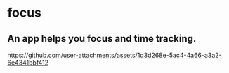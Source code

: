 # focus

## An app helps you focus and time tracking.

https://github.com/user-attachments/assets/1d3d268e-5ac4-4a66-a3a2-6e4341bbf412
